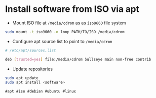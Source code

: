 # Install software from ISO via apt

* Mount ISO file at `/media/cdrom` as as `iso9660` file system

```bash
sudo mount -t iso9660 -o loop PATH/TO/ISO /media/cdrom
```

* Configure apt source list to point to `/media/cdrom`

```bash
# /etc/apt/sources.list

deb [trusted=yes] file:/media/cdrom bullseye main non-free contrib
```

* Update repositories

```bash
sudo apt update
sudo apt install <software>
```

    #apt #iso #debian #ubuntu #linux
